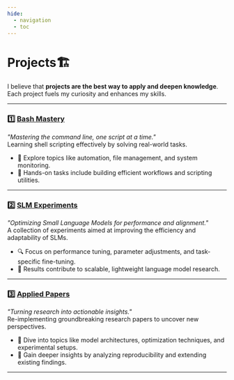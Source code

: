 ```yaml
---
hide:
  - navigation
  - toc
---
```


# **Projects🏗️**

I believe that **projects are the best way to apply and deepen knowledge**. Each project fuels my curiosity and enhances my skills.

---

### 1️⃣ [Bash Mastery](https://github.com/ParagEkbote/bash-mastery)  
 *"Mastering the command line, one script at a time."*  
Learning shell scripting effectively by solving real-world tasks.  
- 📂 Explore topics like automation, file management, and system monitoring.  
- 🌟 Hands-on tasks include building efficient workflows and scripting utilities.

---

### 2️⃣ [SLM Experiments](https://github.com/ParagEkbote/slm-experiments)  
 *"Optimizing Small Language Models for performance and alignment."*  
A collection of experiments aimed at improving the efficiency and adaptability of SLMs.  
- 🔍 Focus on performance tuning, parameter adjustments, and task-specific fine-tuning.  
- 🧪 Results contribute to scalable, lightweight language model research.

---

### 3️⃣ [Applied Papers](https://github.com/ParagEkbote/applied-papers)  
 *"Turning research into actionable insights."*  
Re-implementing groundbreaking research papers to uncover new perspectives.  
- 🧠 Dive into topics like model architectures, optimization techniques, and experimental setups.  
- 📜 Gain deeper insights by analyzing reproducibility and extending existing findings.

---


